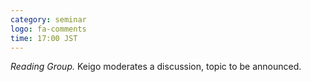 ```yaml
---
category: seminar
logo: fa-comments
time: 17:00 JST
---
```


*Reading Group.* Keigo moderates a discussion, topic to be announced.


